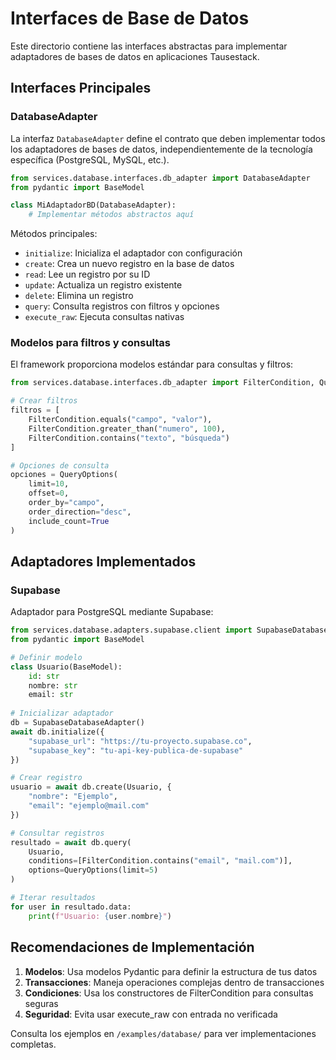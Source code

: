 # Interfaces de Base de Datos

Este directorio contiene las interfaces abstractas para implementar adaptadores de bases de datos en aplicaciones Tausestack.

## Interfaces Principales

### DatabaseAdapter

La interfaz `DatabaseAdapter` define el contrato que deben implementar todos los adaptadores de bases de datos, independientemente de la tecnología específica (PostgreSQL, MySQL, etc.).

```python
from services.database.interfaces.db_adapter import DatabaseAdapter
from pydantic import BaseModel

class MiAdaptadorBD(DatabaseAdapter):
    # Implementar métodos abstractos aquí
```

Métodos principales:
- `initialize`: Inicializa el adaptador con configuración
- `create`: Crea un nuevo registro en la base de datos
- `read`: Lee un registro por su ID
- `update`: Actualiza un registro existente
- `delete`: Elimina un registro
- `query`: Consulta registros con filtros y opciones
- `execute_raw`: Ejecuta consultas nativas

### Modelos para filtros y consultas

El framework proporciona modelos estándar para consultas y filtros:

```python
from services.database.interfaces.db_adapter import FilterCondition, QueryOptions

# Crear filtros
filtros = [
    FilterCondition.equals("campo", "valor"),
    FilterCondition.greater_than("numero", 100),
    FilterCondition.contains("texto", "búsqueda")
]

# Opciones de consulta
opciones = QueryOptions(
    limit=10,
    offset=0,
    order_by="campo",
    order_direction="desc",
    include_count=True
)
```

## Adaptadores Implementados

### Supabase

Adaptador para PostgreSQL mediante Supabase:

```python
from services.database.adapters.supabase.client import SupabaseDatabaseAdapter
from pydantic import BaseModel

# Definir modelo
class Usuario(BaseModel):
    id: str
    nombre: str
    email: str
    
# Inicializar adaptador
db = SupabaseDatabaseAdapter()
await db.initialize({
    "supabase_url": "https://tu-proyecto.supabase.co",
    "supabase_key": "tu-api-key-publica-de-supabase"
})

# Crear registro
usuario = await db.create(Usuario, {
    "nombre": "Ejemplo",
    "email": "ejemplo@mail.com"
})

# Consultar registros
resultado = await db.query(
    Usuario,
    conditions=[FilterCondition.contains("email", "mail.com")],
    options=QueryOptions(limit=5)
)

# Iterar resultados
for user in resultado.data:
    print(f"Usuario: {user.nombre}")
```

## Recomendaciones de Implementación

1. **Modelos**: Usa modelos Pydantic para definir la estructura de tus datos
2. **Transacciones**: Maneja operaciones complejas dentro de transacciones
3. **Condiciones**: Usa los constructores de FilterCondition para consultas seguras
4. **Seguridad**: Evita usar execute_raw con entrada no verificada

Consulta los ejemplos en `/examples/database/` para ver implementaciones completas.
